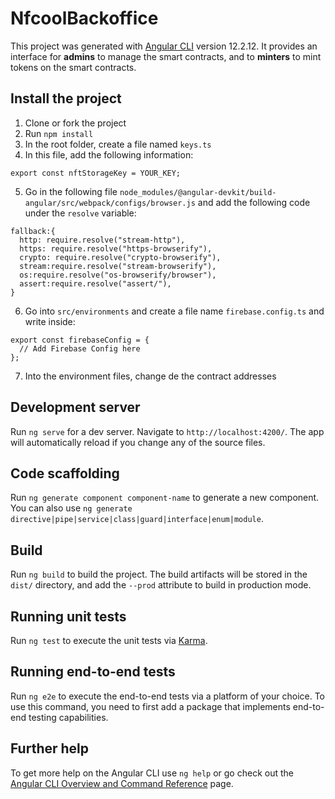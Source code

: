 # NfcoolBackoffice

This project was generated with [Angular CLI](https://github.com/angular/angular-cli) version 12.2.12.
It provides an interface for **admins** to manage the smart contracts, and to **minters** to mint tokens on the smart contracts.

## Install the project

1. Clone or fork the project
2. Run `npm install`
3. In the root folder, create a file named `keys.ts`
4. In this file, add the following information: 
```
export const nftStorageKey = YOUR_KEY;
```
5. Go in the following file `node_modules/@angular-devkit/build-angular/src/webpack/configs/browser.js` and add the following code under the `resolve` variable:
```
fallback:{
  http: require.resolve("stream-http"),
  https: require.resolve("https-browserify"),
  crypto: require.resolve("crypto-browserify"),
  stream:require.resolve("stream-browserify"),
  os:require.resolve("os-browserify/browser"),
  assert:require.resolve("assert/"),
}
```
6. Go into `src/environments` and create a file name `firebase.config.ts` and write inside:
```
export const firebaseConfig = {
  // Add Firebase Config here
};
```
7. Into the environment files, change de the contract addresses

## Development server

Run `ng serve` for a dev server. Navigate to `http://localhost:4200/`. The app will automatically reload if you change any of the source files.

## Code scaffolding

Run `ng generate component component-name` to generate a new component. You can also use `ng generate directive|pipe|service|class|guard|interface|enum|module`.

## Build

Run `ng build` to build the project. The build artifacts will be stored in the `dist/` directory, and add the `--prod` attribute to build in production mode.


## Running unit tests

Run `ng test` to execute the unit tests via [Karma](https://karma-runner.github.io).

## Running end-to-end tests

Run `ng e2e` to execute the end-to-end tests via a platform of your choice. To use this command, you need to first add a package that implements end-to-end testing capabilities.

## Further help

To get more help on the Angular CLI use `ng help` or go check out the [Angular CLI Overview and Command Reference](https://angular.io/cli) page.
